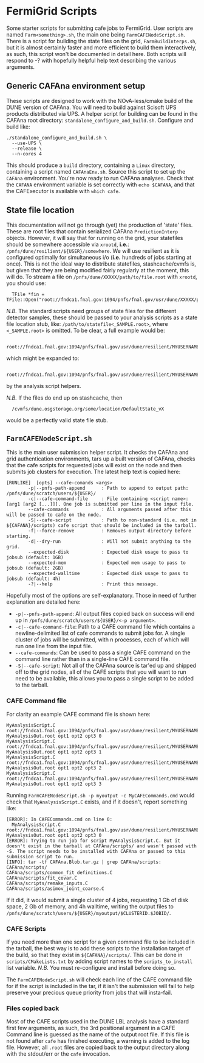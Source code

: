 # FermiGrid Scripts

Some starter scripts for submitting cafe jobs to FermiGrid. User scripts are
named `Farm<something>.sh`, the main one being `FarmCAFENodeScript.sh`. There
is a script for building the state files on the grid, `FarmBuildInterps.sh`,
but it is almost certainly faster and more efficient to build them
interactively, as such, this script won't be documented in detail here. Both
scripts will respond to -? with hopefully helpful help text describing the
various arguments.

## Generic CAFAna environment setup

These scripts are designed to work with the NOvA-less/cmake build of the DUNE
version of CAFAna. You will need to build against Scisoft UPS products
distributed via UPS. A helper script for building can be found in the CAFAna
root directory: `standalone_configure_and_build.sh`. Configure and build like:

```
./standalone_configure_and_build.sh \
  --use-UPS \
  --release \
  --n-cores 4
```

This should produce a `build` directory, containing a `Linux` directory,
containing a script named `CAFAnaEnv.sh`. Source this script to set up the
`CAFAna` environment. You're now ready to run CAFAna analyses. Check that the
`CAFANA` environment variable is set correctly with `echo $CAFANA`, and that
the CAFExecutor is available with `which cafe`.

## State file location

This documentation will not go through (yet) the production of 'state' files.
These are root files that contain serialized CAFAna `PredictionInterp` objects.
However, it will say that for running on the grid, your statefiles should be
somewhere accessible via `xrootd`, **i.e.**: `/pnfs/dune/resilient/${USER}/somewhere`. We will use resilient as it is configured optimally for simultaneous i/o (**i.e.** hundreds of jobs starting at once). This is not the ideal way to distribute statefiles, stashcache/cvmfs is, but given that they are being modified fairly regularly at the moment, this will do. To stream a file on `/pnfs/dune/XXXXX/path/to/file.root` with `xrootd`, you should use:

```
  TFile *fin = TFile::Open("root://fndca1.fnal.gov:1094/pnfs/fnal.gov/usr/dune/XXXXX/path/to/file.root");
```

*N.B.* The standard scripts need groups of state files for the different detector samples, these should be passed to your analysis scripts as a state file location stub, like: `/path/to/statefile<_SAMPLE.root>`, where
`<_SAMPLE.root>` is omitted. To be clear, a full example would be:
```
  root://fndca1.fnal.gov:1094/pnfs/fnal.gov/usr/dune/resilient/MYUSERNAME/CAFAnaStateFiles/DefaultState_vX
```
which might be expanded to:
```
  root://fndca1.fnal.gov:1094/pnfs/fnal.gov/usr/dune/resilient/MYUSERNAME/CAFAnaStateFiles/DefaultState_vX_ND_FHC.root
```
by the analysis script helpers.

*N.B.* If the files do end up on stashcache, then
```
  /cvmfs/dune.osgstorage.org/some/location/DefaultState_vX
```
would be a perfectly valid state file stub.

## `FarmCAFENodeScript.sh`

This is the main user submission helper script. It checks the CAFAna and grid
authentication environments, tars up a built version of CAFAna, checks that
the cafe scripts for requested jobs will exist on the node and then submits
job clusters for execution. The latest help text is copied here:

```
[RUNLIKE]  [opts] --cafe-comands <args>
        -p|--pnfs-path-append      : Path to append to output path: /pnfs/dune/scratch/users/${USER}/
        -c|--cafe-command-file     : File containing <script name>: [arg1 [arg2 [...]]]. One job is submitted per line in the input file.
        --cafe-commands            : All arguments passed after this will be passed to cafe on the node.
        -S|--cafe-script           : Path to non-standard (i.e. not in ${CAFANA}/scripts) cafe script that should be included in the tarball.
        -f|--force-remove          : Removes output directory before starting.
        -d|--dry-run               : Will not submit anything to the grid.
        --expected-disk            : Expected disk usage to pass to jobsub (default: 1GB)
        --expected-mem             : Expected mem usage to pass to jobsub (default: 2GB)
        --expected-walltime        : Expected disk usage to pass to jobsub (default: 4h)
        -?|--help                  : Print this message.
```

Hopefully most of the options are self-explanatory. Those in need of further explanation are detailed here:

* `-p|--pnfs-path-append`: All output files copied back on success will end up in `/pnfs/dune/scratch/users/${USER}/<-p argument>`.
* `-c|--cafe-command-file`: Path to a CAFE command file which contains a newline-delimited list of cafe commands to submit jobs for. A single cluster of jobs will be submitted, with n processes, each of which will run one line from the input file.
* `--cafe-commands`: Can be used to pass a single CAFE command on the command line rather than in a single-line CAFE command file.
* `-S|--cafe-script`: Not all of the CAFAna source is tar'ed up and shipped off to the grid nodes, all of the CAFE scripts that you will want to run need to be available, this allows you to pass a single script to be added to the tarball.

### CAFE Command file

For clarity an example CAFE command file is shown here:

```
MyAnalysisScript.C root://fndca1.fnal.gov:1094/pnfs/fnal.gov/usr/dune/resilient/MYUSERNAME/CAFAnaStateFiles/DefaultState_vX MyAnalysisOut.root opt1 opt2 opt3 0
MyAnalysisScript.C root://fndca1.fnal.gov:1094/pnfs/fnal.gov/usr/dune/resilient/MYUSERNAME/CAFAnaStateFiles/DefaultState_vX MyAnalysisOut.root opt1 opt2 opt3 1
MyAnalysisScript.C root://fndca1.fnal.gov:1094/pnfs/fnal.gov/usr/dune/resilient/MYUSERNAME/CAFAnaStateFiles/DefaultState_vX MyAnalysisOut.root opt1 opt2 opt3 2
MyAnalysisScript.C root://fndca1.fnal.gov:1094/pnfs/fnal.gov/usr/dune/resilient/MYUSERNAME/CAFAnaStateFiles/DefaultState_vX MyAnalysisOut.root opt1 opt2 opt3 3
```

Running `FarmCAFENodeScript.sh -p myoutput -c MyCAFECommands.cmd` would check that `MyAnalysisScript.C` exists, and if it doesn't, report something like:

```
[ERROR]: In CAFECommands.cmd on line 0:
  MyAnalysisScript.C root://fndca1.fnal.gov:1094/pnfs/fnal.gov/usr/dune/resilient/MYUSERNAME/CAFAnaStateFiles/DefaultState_vX MyAnalysisOut.root opt1 opt2 opt3 0
[ERROR]: Trying to run job for script MyAnalysisScript.C. But it doesn't exist in the tarball at CAFAna/scripts/ and wasn't passed with -S. The script needs to be installed with CAFAna or passed to this submission script to run.
[INFO]: tar -tf CAFAna.Blob.tar.gz | grep CAFAna/scripts:
CAFAna/scripts/
CAFAna/scripts/common_fit_definitions.C
CAFAna/scripts/fit_covar.C
CAFAna/scripts/remake_inputs.C
CAFAna/scripts/asimov_joint_coarse.C
```

If it did, it would submit a single cluster of 4 jobs, requesting 1 Gb of disk space, 2 Gb of memory, and 4h walltime, writing the output files to `/pnfs/dune/scratch/users/${USER}/myoutput/$CLUSTERID.$JOBID/`.

### CAFE Scripts

If you need more than one script for a given command file to be included in the tarball, the best way is to add these scripts to the installation target of the build, so that they exist in `${CAFANA}/scripts/`. This can be done in `scripts/CMakeLists.txt` by adding script names to the `scripts_to_install` list variable. *N.B.* You must re-configure and install before doing so.

The `FarmCAFENodeScript.sh` will check each line of the CAFE command file for
if the script is included in the tar, if it isn't the submission will fail to
help preserve your precious queue priority from jobs that will insta-fail.

### Files copied back

Most of the CAFE scripts used in the DUNE LBL analysis have a standard first
few arguments, as such, the 3rd positional argument in a CAFE Command line is
guessed as the name of the output root file. If this file is not found after
`cafe` has finished executing, a warning is added to the log file. However, all
`.root` files are copied back to the output directory along with the stdout/err
or the `cafe` invocation.
